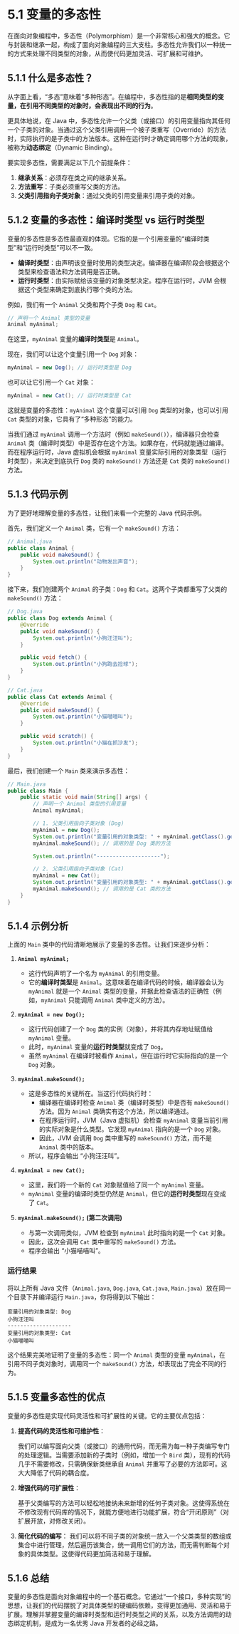 # 5.1 变量的多态性

在面向对象编程中，多态性（Polymorphism）是一个非常核心和强大的概念。它与封装和继承一起，构成了面向对象编程的三大支柱。多态性允许我们以一种统一的方式来处理不同类型的对象，从而使代码更加灵活、可扩展和可维护。

## 5.1.1 什么是多态性？

从字面上看，“多态”意味着“多种形态”。在编程中，多态性指的是**相同类型的变量，在引用不同类型的对象时，会表现出不同的行为**。

更具体地说，在 Java 中，多态性允许一个父类（或接口）的引用变量指向其任何一个子类的对象。当通过这个父类引用调用一个被子类重写（Override）的方法时，实际执行的是子类中的方法版本。这种在运行时才确定调用哪个方法的现象，被称为**动态绑定**（Dynamic Binding）。

要实现多态性，需要满足以下几个前提条件：

1.  **继承关系**：必须存在类之间的继承关系。
2.  **方法重写**：子类必须重写父类的方法。
3.  **父类引用指向子类对象**：通过父类的引用变量来引用子类的对象。

## 5.1.2 变量的多态性：编译时类型 vs 运行时类型

变量的多态性是多态性最直观的体现。它指的是一个引用变量的“编译时类型”和“运行时类型”可以不一致。

- **编译时类型**：由声明该变量时使用的类型决定。编译器在编译阶段会根据这个类型来检查语法和方法调用是否正确。
- **运行时类型**：由实际赋给该变量的对象类型决定。程序在运行时，JVM 会根据这个类型来确定到底执行哪个类的方法。

例如，我们有一个 `Animal` 父类和两个子类 `Dog` 和 `Cat`。

```java
// 声明一个 Animal 类型的变量
Animal myAnimal;
```

在这里，`myAnimal` 变量的**编译时类型**是 `Animal`。

现在，我们可以让这个变量引用一个 `Dog` 对象：

```java
myAnimal = new Dog(); // 运行时类型是 Dog
```

也可以让它引用一个 `Cat` 对象：

```java
myAnimal = new Cat(); // 运行时类型是 Cat
```

这就是变量的多态性：`myAnimal` 这个变量可以引用 `Dog` 类型的对象，也可以引用 `Cat` 类型的对象，它具有了“多种形态”的能力。

当我们通过 `myAnimal` 调用一个方法时（例如 `makeSound()`），编译器只会检查 `Animal` 类（编译时类型）中是否存在这个方法。如果存在，代码就能通过编译。而在程序运行时，Java 虚拟机会根据 `myAnimal` 变量实际引用的对象类型（运行时类型），来决定到底执行 `Dog` 类的 `makeSound()` 方法还是 `Cat` 类的 `makeSound()` 方法。

## 5.1.3 代码示例

为了更好地理解变量的多态性，让我们来看一个完整的 Java 代码示例。

首先，我们定义一个 `Animal` 类，它有一个 `makeSound()` 方法：

```java
// Animal.java
public class Animal {
    public void makeSound() {
        System.out.println("动物发出声音");
    }
}
```

接下来，我们创建两个 `Animal` 的子类：`Dog` 和 `Cat`。这两个子类都重写了父类的 `makeSound()` 方法：

```java
// Dog.java
public class Dog extends Animal {
    @Override
    public void makeSound() {
        System.out.println("小狗汪汪叫");
    }

    public void fetch() {
        System.out.println("小狗跑去捡球");
    }
}
```

```java
// Cat.java
public class Cat extends Animal {
    @Override
    public void makeSound() {
        System.out.println("小猫喵喵叫");
    }

    public void scratch() {
        System.out.println("小猫在抓沙发");
    }
}
```

最后，我们创建一个 `Main` 类来演示多态性：

```java
// Main.java
public class Main {
    public static void main(String[] args) {
        // 声明一个 Animal 类型的引用变量
        Animal myAnimal;

        // 1. 父类引用指向子类对象 (Dog)
        myAnimal = new Dog();
        System.out.println("变量引用的对象类型: " + myAnimal.getClass().getName());
        myAnimal.makeSound(); // 调用的是 Dog 类的方法

        System.out.println("--------------------");

        // 2. 父类引用指向子类对象 (Cat)
        myAnimal = new Cat();
        System.out.println("变量引用的对象类型: " + myAnimal.getClass().getName());
        myAnimal.makeSound(); // 调用的是 Cat 类的方法
    }
}
```

## 5.1.4 示例分析

上面的 `Main` 类中的代码清晰地展示了变量的多态性。让我们来逐步分析：

1.  **`Animal myAnimal;`**

    - 这行代码声明了一个名为 `myAnimal` 的引用变量。
    - 它的**编译时类型**是 `Animal`。这意味着在编译代码的时候，编译器会认为 `myAnimal` 就是一个 `Animal` 类型的变量，并据此检查语法的正确性（例如，`myAnimal` 只能调用 `Animal` 类中定义的方法）。

2.  **`myAnimal = new Dog();`**

    - 这行代码创建了一个 `Dog` 类的实例（对象），并将其内存地址赋值给 `myAnimal` 变量。
    - 此时，`myAnimal` 变量的**运行时类型**就变成了 `Dog`。
    - 虽然 `myAnimal` 在编译时被看作 `Animal`，但在运行时它实际指向的是一个 `Dog` 对象。

3.  **`myAnimal.makeSound();`**

    - 这是多态性的关键所在。当这行代码执行时：
      - 编译器在编译时检查 `Animal` 类（编译时类型）中是否有 `makeSound()` 方法。因为 `Animal` 类确实有这个方法，所以编译通过。
      - 在程序运行时，JVM（Java 虚拟机）会检查 `myAnimal` 变量当前引用的实际对象是什么类型。它发现 `myAnimal` 指向的是一个 `Dog` 对象。
      - 因此，JVM 会调用 `Dog` 类中重写的 `makeSound()` 方法，而不是 `Animal` 类中的版本。
    - 所以，程序会输出 “小狗汪汪叫”。

4.  **`myAnimal = new Cat();`**

    - 这里，我们将一个新的 `Cat` 对象赋值给了同一个 `myAnimal` 变量。
    - `myAnimal` 变量的编译时类型仍然是 `Animal`，但它的**运行时类型**现在变成了 `Cat`。

5.  **`myAnimal.makeSound();` (第二次调用)**
    - 与第一次调用类似，JVM 检查到 `myAnimal` 此时指向的是一个 `Cat` 对象。
    - 因此，这次会调用 `Cat` 类中重写的 `makeSound()` 方法。
    - 程序会输出 “小猫喵喵叫”。

### 运行结果

将以上所有 Java 文件（`Animal.java`, `Dog.java`, `Cat.java`, `Main.java`）放在同一个目录下并编译运行 `Main.java`，你将得到以下输出：

```text
变量引用的对象类型: Dog
小狗汪汪叫
--------------------
变量引用的对象类型: Cat
小猫喵喵叫
```

这个结果完美地证明了变量的多态性：同一个 `Animal` 类型的变量 `myAnimal`，在引用不同子类对象时，调用同一个 `makeSound()` 方法，却表现出了完全不同的行为。

## 5.1.5 变量多态性的优点

变量的多态性是实现代码灵活性和可扩展性的关键。它的主要优点包括：

1.  **提高代码的灵活性和可维护性**：

    我们可以编写面向父类（或接口）的通用代码，而无需为每一种子类编写专门的处理逻辑。当需要添加新的子类时（例如，增加一个 `Bird` 类），现有的代码几乎不需要修改，只需确保新类继承自 `Animal` 并重写了必要的方法即可。这大大降低了代码的耦合度。

2.  **增强代码的可扩展性**：

    基于父类编写的方法可以轻松地接纳未来新增的任何子类对象。这使得系统在不修改现有代码库的情况下，就能方便地进行功能扩展，符合“开闭原则”（对扩展开放，对修改关闭）。

3.  **简化代码的编写**：
    我们可以将不同子类的对象统一放入一个父类类型的数组或集合中进行管理，然后遍历该集合，统一调用它们的方法，而无需判断每个对象的具体类型。这使得代码更加简洁和易于理解。

## 5.1.6 总结

变量的多态性是面向对象编程中的一个基石概念。它通过“一个接口，多种实现”的思想，让我们的代码摆脱了对具体类型的硬编码依赖，变得更加通用、灵活和易于扩展。理解并掌握变量的编译时类型和运行时类型之间的关系，以及方法调用的动态绑定机制，是成为一名优秀 Java 开发者的必经之路。
